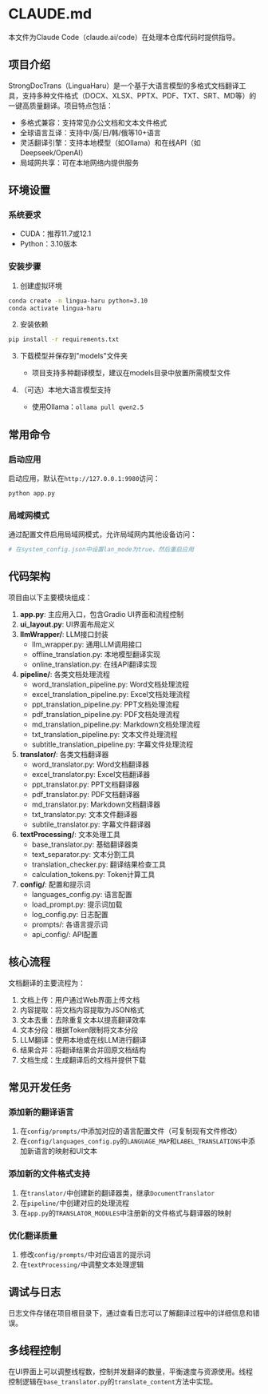 # CLAUDE.md

本文件为Claude Code（claude.ai/code）在处理本仓库代码时提供指导。

## 项目介绍

StrongDocTrans（LinguaHaru）是一个基于大语言模型的多格式文档翻译工具，支持多种文件格式（DOCX、XLSX、PPTX、PDF、TXT、SRT、MD等）的一键高质量翻译。项目特点包括：

- 多格式兼容：支持常见办公文档和文本文件格式
- 全球语言互译：支持中/英/日/韩/俄等10+语言
- 灵活翻译引擎：支持本地模型（如Ollama）和在线API（如Deepseek/OpenAI）
- 局域网共享：可在本地网络内提供服务

## 环境设置

### 系统要求

- CUDA：推荐11.7或12.1
- Python：3.10版本

### 安装步骤

1. 创建虚拟环境
```bash
conda create -n lingua-haru python=3.10
conda activate lingua-haru
```

2. 安装依赖
```bash
pip install -r requirements.txt
```

3. 下载模型并保存到"models"文件夹
   - 项目支持多种翻译模型，建议在models目录中放置所需模型文件

4. （可选）本地大语言模型支持
   - 使用Ollama：`ollama pull qwen2.5`

## 常用命令

### 启动应用

启动应用，默认在`http://127.0.0.1:9980`访问：
```bash
python app.py
```

### 局域网模式

通过配置文件启用局域网模式，允许局域网内其他设备访问：
```bash
# 在system_config.json中设置lan_mode为true，然后重启应用
```

## 代码架构

项目由以下主要模块组成：

1. **app.py**: 主应用入口，包含Gradio UI界面和流程控制
2. **ui_layout.py**: UI界面布局定义
3. **llmWrapper/**: LLM接口封装
   - llm_wrapper.py: 通用LLM调用接口
   - offline_translation.py: 本地模型翻译实现
   - online_translation.py: 在线API翻译实现
4. **pipeline/**: 各类文档处理流程
   - word_translation_pipeline.py: Word文档处理流程
   - excel_translation_pipeline.py: Excel文档处理流程
   - ppt_translation_pipeline.py: PPT文档处理流程
   - pdf_translation_pipeline.py: PDF文档处理流程
   - md_translation_pipeline.py: Markdown文档处理流程
   - txt_translation_pipeline.py: 文本文件处理流程
   - subtitle_translation_pipeline.py: 字幕文件处理流程
5. **translator/**: 各类文档翻译器
   - word_translator.py: Word文档翻译器
   - excel_translator.py: Excel文档翻译器
   - ppt_translator.py: PPT文档翻译器
   - pdf_translator.py: PDF文档翻译器
   - md_translator.py: Markdown文档翻译器
   - txt_translator.py: 文本文件翻译器
   - subtile_translator.py: 字幕文件翻译器
6. **textProcessing/**: 文本处理工具
   - base_translator.py: 基础翻译器类
   - text_separator.py: 文本分割工具
   - translation_checker.py: 翻译结果检查工具
   - calculation_tokens.py: Token计算工具
7. **config/**: 配置和提示词
   - languages_config.py: 语言配置
   - load_prompt.py: 提示词加载
   - log_config.py: 日志配置
   - prompts/: 各语言提示词
   - api_config/: API配置

## 核心流程

文档翻译的主要流程为：

1. 文档上传：用户通过Web界面上传文档
2. 内容提取：将文档内容提取为JSON格式
3. 文本去重：去除重复文本以提高翻译效率
4. 文本分段：根据Token限制将文本分段
5. LLM翻译：使用本地或在线LLM进行翻译
6. 结果合并：将翻译结果合并回原文档结构
7. 文档生成：生成翻译后的文档并提供下载

## 常见开发任务

### 添加新的翻译语言

1. 在`config/prompts/`中添加对应的语言配置文件（可复制现有文件修改）
2. 在`config/languages_config.py`的`LANGUAGE_MAP`和`LABEL_TRANSLATIONS`中添加新语言的映射和UI文本

### 添加新的文件格式支持

1. 在`translator/`中创建新的翻译器类，继承`DocumentTranslator`
2. 在`pipeline/`中创建对应的处理流程
3. 在`app.py`的`TRANSLATOR_MODULES`中注册新的文件格式与翻译器的映射

### 优化翻译质量

1. 修改`config/prompts/`中对应语言的提示词
2. 在`textProcessing/`中调整文本处理逻辑

## 调试与日志

日志文件存储在项目根目录下，通过查看日志可以了解翻译过程中的详细信息和错误。

## 多线程控制

在UI界面上可以调整线程数，控制并发翻译的数量，平衡速度与资源使用。线程控制逻辑在`base_translator.py`的`translate_content`方法中实现。
